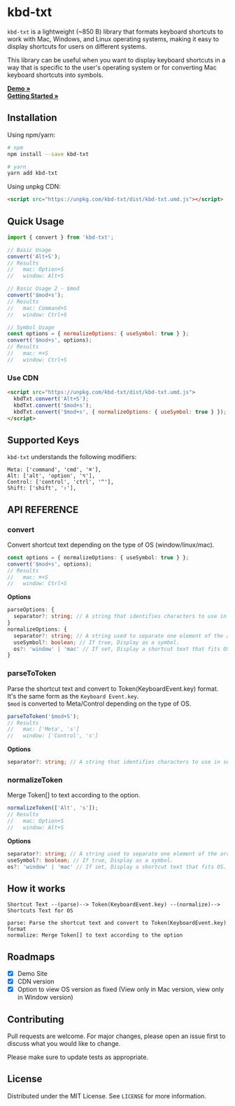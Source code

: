 # kbd-txt

`kbd-txt` is a lightweight (~850 B) library that formats keyboard shortcuts to work with Mac, Windows, and Linux operating systems, making it easy to display shortcuts for users on different systems.

This library can be useful when you want to display keyboard shortcuts in a way that is specific to the user's operating system or for converting Mac keyboard shortcuts into symbols.

**[Demo »](https://kbd-txt.minung.dev)**  
**[Getting Started »](https://kbd-txt.minung.dev/docs/getting-started/introduction)**

## Installation

Using npm/yarn:

```bash
# npm
npm install --save kbd-txt

# yarn
yarn add kbd-txt
```

Using unpkg CDN:

```html
<script src="https://unpkg.com/kbd-txt/dist/kbd-txt.umd.js"></script>
```

## Quick Usage

```js
import { convert } from 'kbd-txt';

// Basic Usage
convert('Alt+S');
// Results
//   mac: Option+S
//   window: Alt+S

// Basic Usage 2 - $mod
convert('$mod+s');
// Results
//   mac: Command+S
//   window: Ctrl+S

// Symbol Usage
const options = { normalizeOptions: { useSymbol: true } };
convert('$mod+s', options);
// Results
//   mac: ⌘+S
//   window: Ctrl+S
```

### Use CDN

```html
<script src="https://unpkg.com/kbd-txt/dist/kbd-txt.umd.js">
  kbdTxt.convert('Alt+S');
  kbdTxt.convert('$mod+s');
  kbdTxt.convert('$mod+s', { normalizeOptions: { useSymbol: true } });
</script>
```

## Supported Keys

`kbd-txt` understands the following modifiers:

```
Meta: ['command', 'cmd', '⌘'],
Alt: ['alt', 'option', '⌥'],
Control: ['control', 'ctrl', '^'],
Shift: ['shift', '⇧'],
```

## API REFERENCE

### convert

Convert shortcut text depending on the type of OS (window/linux/mac).

```ts
const options = { normalizeOptions: { useSymbol: true } };
convert('$mod+s', options);
// Results
//   mac: ⌘+S
//   window: Ctrl+S
```

**Options**

```ts
parseOptions: {
  separator?: string; // A string that identifies characters to use in separating the string.
}
normalizeOptions: {
  separator?: string; // A string used to separate one element of the array from the next in the resulting string.
  useSymbol?: boolean; // If true, Display as a symbol.
  os?: 'window' | 'mac' // If set, Display a shortcut text that fits OS.
}
```

### parseToToken

Parse the shortcut text and convert to Token(KeyboardEvent.key) format.  
It's the same form as the `Keyboard Event.key`.  
`$mod` is converted to Meta/Control depending on the type of OS.

```ts
parseToToken('$mod+S');
// Results
//   mac: ['Meta', 's']
//   window: ['Control', 's']
```

**Options**

```ts
separator?: string; // A string that identifies characters to use in separating the string.
```

### normalizeToken

Merge Token[] to text according to the option.

```ts
normalizeToken(['Alt', 's']);
// Results
//   mac: Option+S
//   window: Alt+S
```

**Options**

```ts
separator?: string; // A string used to separate one element of the array from the next in the resulting string.
useSymbol?: boolean; // If true, Display as a symbol.
os?: 'window' | 'mac' // If set, Display a shortcut text that fits OS.
```

## How it works

```
Shortcut Text --(parse)--> Token(KeyboardEvent.key) --(normalize)--> Shortcuts Text for OS

parse: Parse the shortcut text and convert to Token(KeyboardEvent.key) format
normalize: Merge Token[] to text according to the option
```

## Roadmaps

- [x] Demo Site
- [x] CDN version
- [x] Option to view OS version as fixed (View only in Mac version, view only in Window version)

## Contributing

Pull requests are welcome. For major changes, please open an issue first to discuss what you would like to change.

Please make sure to update tests as appropriate.

## License

Distributed under the MIT License. See `LICENSE` for more information.
